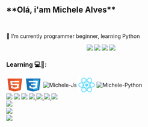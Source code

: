 <h2 align="left"> **Olá, i'am Michele Alves** <br> </h2> 

<br>

🔭 I’m currently programmer beginner, learning Python

  <div align="center">
<img height="150em" src="https://github-profile-summary-cards.vercel.app/api/cards/profile-details?username=runmichele&theme=tokyonight"/> 
<img height="150em" src="https://github-readme-stats.vercel.app/api?username=runmichele&show_icons=false&theme=tokyonight&include_all_commits=true&count_private=true&hide_border=false"/> <img height="150em" src="https://github-readme-stats.vercel.app/api/top-langs/?username=runmichele&layout=compact&langs_count=7&theme=tokyonight&hide_border=false"/> <img height="150em" src="https://github-readme-streak-stats.herokuapp.com/?user=runmichele&theme=tokyonight&hide_border=false"/>

</div>
  
<div>
  
  <h3>Learning 💻🫠: </h3>
  <img align="center" alt="Michele-HTML" height="35" width="45" src="https://raw.githubusercontent.com/devicons/devicon/master/icons/html5/html5-original.svg">
  <img align="center" alt="Michele-CSS" height="35" width="45" src="https://raw.githubusercontent.com/devicons/devicon/master/icons/css3/css3-original.svg">
  <img align="center" alt="Michele-Js" height="35" width="45" src="https://cdn.jsdelivr.net/gh/devicons/devicon/icons/javascript/javascript-original.svg">
  <img align="center" alt="Michele-ReactNative" heighttps://www.linkedin.com/in/michele-alves-244456165/ht="35" width="45" src="https://raw.githubusercontent.com/devicons/devicon/master/icons/react/react-original.svg">
  <img align="center" alt="Michele-Python" height="35" width="45" src="https://cdn.jsdelivr.net/gh/devicons/devicon/icons/python/python-original.svg">
 
  </div>
  
 
<div>
  <!--CONTATOS -->
        <a href="https://https://www.linkedin.com/in/michele-alves-244456165/" target="_blank"><img src="https://img.shields.io/badge/-LinkedIn-%230077B5?style=for-the-badge&logo=linkedin&logoColor=white" target="_blank"></a> 
        <a href = "mailto:michelemmono@gmail.com"><img src="https://img.shields.io/badge/Gmail-D14836?style=for-the-badge&logo=gmail&logoColor=white" target="_blank"></a>
        <a href="https://www.instagram.com/runmichele/" target="_blank"><img src="https://img.shields.io/badge/Instagram-E4405F?style=for-the-badge&logo=instagram&logoColor=white"></a>
        <a href="#" target="_blank">
        <img src="https://img.shields.io/badge/-PowerBI-F2C811?style=for-the-badge&logo=power-bi&logoColor=black" />
        </a>
    <!-- Pandas -->
        <a href="#" target="_blank">
        <img src="https://img.shields.io/badge/-Pandas-150458?style=for-the-badge&logo=pandas" />
        </a>
     <!-- SQL -->
        <a href="#" target="_blank">
        <img src="https://img.shields.io/badge/-SQL-4479A1?style=for-the-badge&logo=postgresql&logoColor=white" />
        </a>
        <!-- Microsoft Azure -->
        <img src="https://img.shields.io/badge/-Microsoft%20Azure-0089D6?style=for-the-badge&logo=microsoft-azure&logoColor=white" />
    <div>
        <!-- Microsoft Office -->
        <a href="#" target="_blank">
            <img src="https://img.shields.io/badge/-Microsoft%20Office-D83B01?style=for-the-badge&logo=microsoft-office&logoColor=white" />
        </a>
    <div>
        <!-- Jira -->
        <a href="#" target="_blank">
            <img src="https://img.shields.io/badge/-Jira-0052CC?style=for-the-badge&logo=jira&logoColor=white" />
        </a>
    <div>
        <!-- Visual Studio Code -->
        <a href="#" target="_blank">
            <img src="https://img.shields.io/badge/-Visual%20Studio%20Code-0078D4?style=for-the-badge&logo=visual-studio-code&logoColor=white" />
        </a>
    </div>
    
